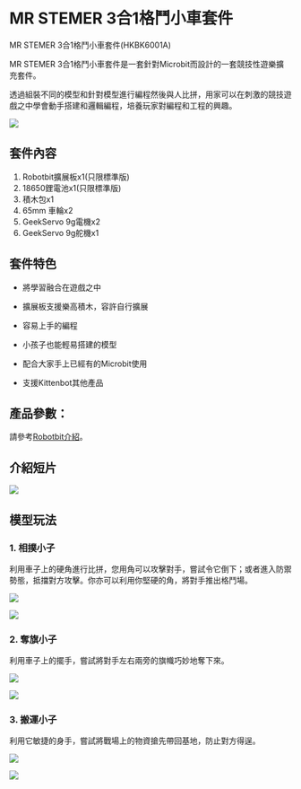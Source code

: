 # MR STEMER 3合1格鬥小車套件

MR STEMER 3合1格鬥小車套件(HKBK6001A)

MR STEMER 3合1格鬥小車套件是一套針對Microbit而設計的一套競技性遊樂擴充套件。

透過組裝不同的模型和針對模型進行編程然後與人比拼，用家可以在刺激的競技遊戲之中學會動手搭建和邏輯編程，培養玩家對編程和工程的興趣。

![](images/3in1.png)

## 套件內容

1. Robotbit擴展板x1(只限標準版)
2. 18650鋰電池x1(只限標準版)
3. 積木包x1
4. 65mm 車輪x2
5. GeekServo 9g電機x2
6. GeekServo 9g舵機x1

## 套件特色

- 將學習融合在遊戲之中

- 擴展板支援樂高積木，容許自行擴展

- 容易上手的編程

- 小孩子也能輕易搭建的模型

- 配合大家手上已經有的Microbit使用

- 支援Kittenbot其他產品

## 產品參數：

請參考[Robotbit介紹](../../Microbit_eboard/Robotbitfull.md)。

## 介紹短片

[![](images/3.png)](https://www.youtube.com/watch?v=s-2cRY5CWXo&feature=youtu.be)

## 模型玩法

### 1. 相撲小子

利用車子上的硬角進行比拼，您用角可以攻擊對手，嘗試令它倒下；或者進入防禦勢態，抵擋對方攻擊。你亦可以利用你堅硬的角，將對手推出格鬥場。

![](images/rhino.png)

![](images/rhino2.jpg)

### 2. 奪旗小子

利用車子上的擺手，嘗試將對手左右兩旁的旗幟巧妙地奪下來。

![](images/flag.png)

![](images/flag2.jpg)

### 3. 搬運小子

利用它敏捷的身手，嘗試將戰場上的物資搶先帶回基地，防止對方得逞。

![](images/transport.png)

![](images/transport2.jpg)

